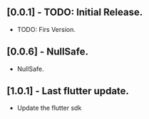 ## [0.0.1] - TODO: Initial Release.

* TODO: Firs Version.


## [0.0.6] - NullSafe.

* NullSafe.

## [1.0.1] - Last flutter update.

* Update the flutter sdk